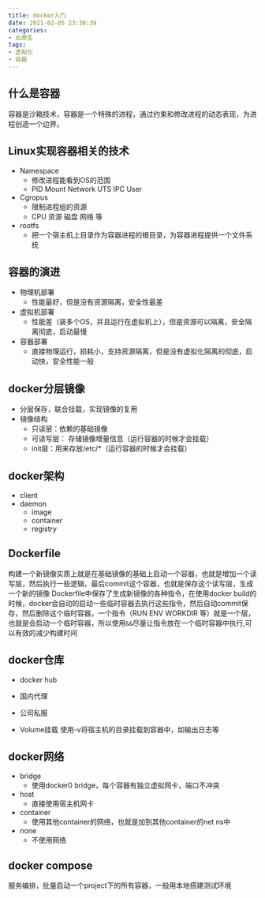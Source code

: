 ```yaml
---
title: docker入门
date: 2021-02-05 23:30:39
categories:
- 云原生
tags:
- 虚拟化
- 容器
---
```


## 什么是容器
容器是沙箱技术，容器是一个特殊的进程，通过约束和修改进程的动态表现，为进程创造一个边界。

## Linux实现容器相关的技术
- Namespace
    - 修改进程能看到OS的范围
    - PID Mount Network UTS IPC User
- Cgropus
    - 限制进程组的资源
    - CPU 资源 磁盘 网络 等
- rootfs
    - 把一个宿主机上目录作为容器进程的根目录，为容器进程提供一个文件系统

## 容器的演进
- 物理机部署
    - 性能最好，但是没有资源隔离，安全性最差
- 虚拟机部署
    - 性能差（装多个OS，并且运行在虚拟机上），但是资源可以隔离，安全隔离彻底，启动最慢
- 容器部署
    - 直接物理运行，损耗小，支持资源隔离，但是没有虚拟化隔离的彻底，启动快，安全性能一般


## docker分层镜像
- 分层保存，联合挂载，实现镜像的复用
- 镜像结构
    - 只读层：依赖的基础镜像
    - 可读写层： 存储镜像增量信息（运行容器的时候才会挂载）
    - init层：用来存放/etc/*（运行容器的时候才会挂载）


## docker架构
- client
- daemon
    - image
    - container
    - registry

## Dockerfile
构建一个新镜像实质上就是在基础镜像的基础上启动一个容器，也就是增加一个读写层，然后执行一些逻辑，最后commit这个容器，也就是保存这个读写层，生成一个新的镜像
Dockerfile中保存了生成新镜像的各种指令，在使用docker build的时候，docker会自动的启动一些临时容器去执行这些指令，然后自动commit保存，然后删除这个临时容器，一个指令（RUN ENV WORKDIR 等）就是一个层，也就是会启动一个临时容器，所以使用`&&`尽量让指令放在一个临时容器中执行,可以有效的减少构建时间

## docker仓库
- docker hub
- 国内代理
- 公司私服

- Volume挂载
使用-v将宿主机的目录挂载到容器中，如输出日志等

## docker网络
- bridge
    - 使用docker0 bridge，每个容器有独立虚拟网卡，端口不冲突
- host
    - 直接使用宿主机网卡
- container
    - 使用其他container的网络，也就是加到其他container的net ns中
- none
    - 不使用网络

## docker compose
服务编排，批量启动一个project下的所有容器，一般用本地搭建测试环境

